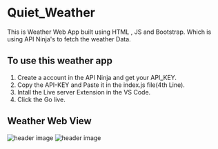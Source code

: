 # Quiet_Weather
This is Weather Web App built using HTML , JS and Bootstrap. Which is using API Ninja's to fetch the weather Data.<br>

## To use this weather app
1) Create a account in the API Ninja and get your API_KEY.
2) Copy the API-KEY and Paste it in the index.js file(4th Line).
3) Intall the Live server Extension in the VS Code.
4) Click the Go live.

## Weather Web View
![header image](https://raw.github.com/MohammedAfrid126/Quiet_Weather/master/webView.jpg)
![header image](https://raw.github.com/MohammedAfrid126/Quiet_Weather/master/webViewPlaces.jpg)
